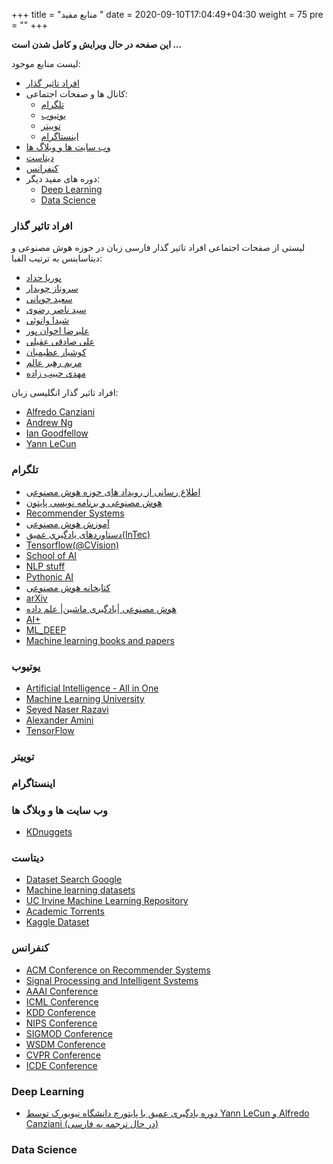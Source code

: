 +++
title =  "منابع مفید "
date = 2020-09-10T17:04:49+04:30
weight = 75
pre = "<i class='fa fa-plus-square plus_square' ></i>"
+++

**این صفحه در حال ویرایش و کامل شدن است ...**

لیست منابع موجود:
- [افراد تاثیر گذار](#افراد-تاثیر-گذار)
- کانال ها و صفحات اجتماعی:
    - [تلگرام](#تلگرام)
    - [یوتیوب](#یوتیوب)
    - [توییتر](#توییتر)
    - [اینستاگرام](#اینستاگرام)
    <!-- - [لایو های ضبط شده](#لایو-های-ضبط-شده) -->
- [وب سایت ها و وبلاگ ها](#وب-سایت-ها-و-وبلاگ-ها)
- [دیتاست](#دیتاست)
- [کنفرانس](#کنفرانس)
- دوره های مفید دیگر:
    - [Deep Learning](#deep-learning)
    - [Data Science](#data-science)

### افراد تاثیر گذار

لیستی از صفحات اجتماعی افراد تاثیر گذار فارسی  زبان در حوزه هوش مصنوعی و دیتاساینس به ترتیب الفبا:

- [پوریا حداد](https://www.instagram.com/pooria.haddad/)
- [سروناز چوبدار](https://www.instagram.com/datascience_with_sarvi/)
- [سعید چوپانی](https://www.instagram.com/saeed_choobani/)
- [سید ناصر رضوی](https://www.instagram.com/seyed_naser_razavi/)
- [شیدا وانوئی](https://www.instagram.com/sheida.vanoei/)
- [علیرضا اخوان پور](https://www.instagram.com/alirezaweb/)
- [علی صادقی عقیلی](https://www.instagram.com/thedatascientist/)
- [کوشیار عظیمیان](https://www.instagram.com/kooshiar/)
- [مریم رهبر عالم](https://www.instagram.com/dr.maryrahbar/)
- [مهدی حبیب زاده](https://www.instagram.com/nimahm1980/)

افراد تاثیر گذار انگلیسی زبان:
- [Alfredo Canziani](https://twitter.com/alfcnz)
- [Andrew Ng](https://twitter.com/AndrewYNg)
- [Ian Goodfellow](https://twitter.com/goodfellow_ian)
- [Yann LeCun](https://twitter.com/ylecun)

### تلگرام
- [اطلاع رسانی از رویداد های حوزه هوش مصنوعی](https://t.me/AI_Events)
- [هوش مصنوعی و برنامه نویسی پایتون](https://t.me/ai_python)
- [Recommender Systems](https://t.me/Recommender_System)
- [آموزش هوش مصنوعی](https://t.me/AI_Lessons)
- [دستاوردهای یادگیری عمیق(InTec)](https://t.me/pytens)
- [Tensorflow(@CVision)](https://t.me/cvision)
- [School of AI](https://t.me/schoolofai)
- [NLP stuff](https://t.me/nlp_stuff)
- [Pythonic AI](https://t.me/pythonicAI)
- [کتابخانه هوش مصنوعی](https://t.me/ailib)
- [arXiv](https://t.me/ai_python_arxiv)
- [هوش مصنوعی |یادگیری ماشین| علم داده](https://t.me/Ai_Tv)
- [AI+‌‌](https://t.me/aiandbigdata)
- [ML_DEEP](https://t.me/MLIPUN)
- [Machine learning books and papers](https://t.me/Machine_learn)


### یوتیوب
- [Artificial Intelligence - All in One](https://www.youtube.com/channel/UC5zx8Owijmv-bbhAK6Z9apg)
- [Machine Learning University](https://www.youtube.com/channel/UC12LqyqTQYbXatYS9AA7Nuw)
- [Seyed Naser Razavi](https://www.youtube.com/channel/UCNJavFPJ16jeMP3zeviAJbQ)
- [Alexander Amini](https://www.youtube.com/channel/UCtslD4DGH6PKyG_1gFAX7sg)
- [TensorFlow](https://www.youtube.com/channel/UC0rqucBdTuFTjJiefW5t-IQ)


### توییتر


### اینستاگرام


### وب سایت ها و وبلاگ ها
- [KDnuggets](https://www.kdnuggets.com/)


### دیتاست

- [Dataset Search Google](https://datasetsearch.research.google.com/)
- [Machine learning datasets](https://www.datasetlist.com/)
- [UC Irvine Machine Learning Repository](https://archive.ics.uci.edu/ml/index.php)
- [Academic Torrents](https://academictorrents.com/)
- [Kaggle Dataset](https://www.kaggle.com/datasets)


### کنفرانس
- [ACM Conference on Recommender Systems](https://recsys.acm.org/)
- [Signal Processing and Intelligent Systems](http://www.icspis.ir/)
- [AAAI Conference](https://www.aaai.org/Conferences/conferences.php)
- [ICML Conference](https://icml.cc/)
- [KDD Conference](https://www.kdd.org/conferences)
- [NIPS Conference](https://nips.cc/)
- [SIGMOD Conference](https://sigmod.org/)
- [WSDM Conference](http://www.wsdm-conference.org/)
- [CVPR Conference](#)
- [ICDE Conference](#)


### Deep Learning
- [دوره یادگیری عمیق با پایتورچ دانشگاه نیویورک توسط Yann LeCun و Alfredo Canziani (در حال ترجمه به فارسی)](https://atcold.github.io/pytorch-Deep-Learning/)


### Data Science